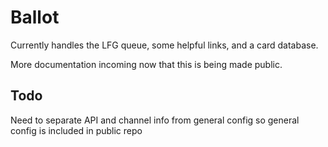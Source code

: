 # Ballot

Currently handles the LFG queue, some helpful links, and a card database.

More documentation incoming now that this is being made public.

## Todo
Need to separate API and channel info from general config so general config is included in public repo
